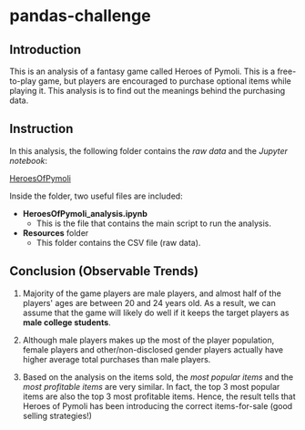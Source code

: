 # pandas-challenge

## Introduction

This is an analysis of a fantasy game called Heroes of Pymoli. This is a free-to-play game, but players are encouraged to purchase optional items while playing it. This analysis is to find out the meanings behind the purchasing data.

## Instruction

In this analysis, the following folder contains the *raw data* and the *Jupyter notebook*:

[HeroesOfPymoli](https://github.com/Grace-Bijun-Li/python-challenge/tree/main/PyBank)



Inside the folder, two useful files are included:
- **HeroesOfPymoli_analysis.ipynb** 
    - This is the file that contains the main script to run the analysis.
- **Resources** folder
    - This folder contains the CSV file (raw data).

## Conclusion (Observable Trends)

1. Majority of the game players are male players, and almost half of the players' ages are between 20 and 24 years old. As a result, we can assume that the game will likely do well if it keeps the target players as **male college students**.

2. Although male players makes up the most of the player population, female players and other/non-disclosed gender players actually have higher average total purchases than male players. 

3. Based on the analysis on the items sold, the *most popular items* and the *most profitable items* are very similar. In fact, the top 3 most popular items are also the top 3 most profitable items. Hence, the result tells that Heroes of Pymoli has been introducing the correct items-for-sale (good selling strategies!)
